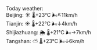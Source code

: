 Today weather:  
Beijing: ☀️   🌡️+23°C 🌬️↖11km/h  
Tianjin: ☀️   🌡️+22°C 🌬️↓4km/h  
Shijiazhuang: 🌦   🌡️+21°C 🌬️→7km/h  
Tangshan: ⛅️  🌡️+23°C 🌬️↓6km/h  
